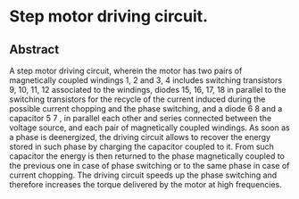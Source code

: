 # Step motor driving circuit.

## Abstract
A step motor driving circuit, wherein the motor has two pairs of magnetically coupled windings 1, 2 and 3, 4 includes switching transistors 9, 10, 11, 12 associated to the windings, diodes 15, 16, 17, 18 in parallel to the switching transistors for the recycle of the current induced during the possible current chopping and the phase switching, and a diode 6 8 and a capacitor 5 7 , in parallel each other and series connected between the voltage source, and each pair of magnetically coupled windings. As soon as a phase is deenergized, the driving circuit allows to recover the energy stored in such phase by charging the capacitor coupled to it. From such capacitor the energy is then returned to the phase magnetically coupled to the previous one in case of phase switching or to the same phase in case of current chopping. The driving circuit speeds up the phase switching and therefore increases the torque delivered by the motor at high frequencies.